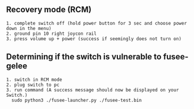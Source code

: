 ## Recovery mode (RCM)

    1. complete switch off (hold power button for 3 sec and choose power down in the menu)
    2. ground pin 10 right joycon rail
    3. press volume up + power (success if seemingly does not turn on)

## Determining if the switch is vulnerable to fusee-gelee

    1. switch in RCM mode
    2. plug switch to pc
    3. run command (A success message should now be displayed on your Switch.)
      sudo python3 ./fusee-launcher.py ./fusee-test.bin
